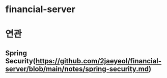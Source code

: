 # financial-server

# 연관
  ## Spring Security(https://github.com/2jaeyeol/financial-server/blob/main/notes/spring-security.md)
